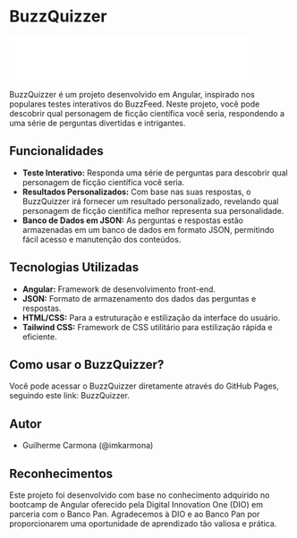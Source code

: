 # BuzzQuizzer

![BuzzQuizzer Logo](./src/assets/imgs/logo.png)

BuzzQuizzer é um projeto desenvolvido em Angular, inspirado nos populares testes interativos do BuzzFeed. Neste projeto, você pode descobrir qual personagem de ficção científica você seria, respondendo a uma série de perguntas divertidas e intrigantes.

## Funcionalidades

- **Teste Interativo:** Responda uma série de perguntas para descobrir qual personagem de ficção científica você seria.
- **Resultados Personalizados:** Com base nas suas respostas, o BuzzQuizzer irá fornecer um resultado personalizado, revelando qual personagem de ficção científica melhor representa sua personalidade.
- **Banco de Dados em JSON:** As perguntas e respostas estão armazenadas em um banco de dados em formato JSON, permitindo fácil acesso e manutenção dos conteúdos.

## Tecnologias Utilizadas

- **Angular:** Framework de desenvolvimento front-end.
- **JSON:** Formato de armazenamento dos dados das perguntas e respostas.
- **HTML/CSS:** Para a estruturação e estilização da interface do usuário.
- **Tailwind CSS:** Framework de CSS utilitário para estilização rápida e eficiente.

## Como usar o BuzzQuizzer?

Você pode acessar o BuzzQuizzer diretamente através do GitHub Pages, seguindo este link: BuzzQuizzer.

## Autor

- Guilherme Carmona (@imkarmona)


## Reconhecimentos

Este projeto foi desenvolvido com base no conhecimento adquirido no bootcamp de Angular oferecido pela Digital Innovation One (DIO) em parceria com o Banco Pan. Agradecemos à DIO e ao Banco Pan por proporcionarem uma oportunidade de aprendizado tão valiosa e prática.
